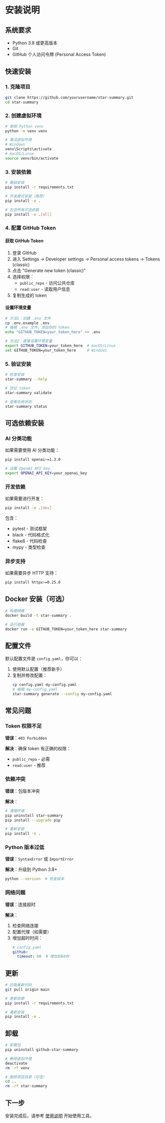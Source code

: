 # 安装说明

## 系统要求

- Python 3.8 或更高版本
- Git
- GitHub 个人访问令牌 (Personal Access Token)

## 快速安装

### 1. 克隆项目

```bash
git clone https://github.com/yourusername/star-summary.git
cd star-summary
```

### 2. 创建虚拟环境

```bash
# 使用 Python venv
python -m venv venv

# 激活虚拟环境
# Windows
venv\Scripts\activate
# macOS/Linux
source venv/bin/activate
```

### 3. 安装依赖

```bash
# 基础安装
pip install -r requirements.txt

# 开发模式安装（推荐）
pip install -e .

# 包含所有可选依赖
pip install -e .[all]
```

### 4. 配置 GitHub Token

#### 获取 GitHub Token

1. 登录 GitHub
2. 进入 Settings → Developer settings → Personal access tokens → Tokens (classic)
3. 点击 "Generate new token (classic)"
4. 选择权限：
   - `public_repo` - 访问公共仓库
   - `read:user` - 读取用户信息
5. 复制生成的 token

#### 设置环境变量

```bash
# 方法1：创建 .env 文件
cp .env.example .env
# 编辑 .env 文件，添加你的 token
echo "GITHUB_TOKEN=your_token_here" >> .env

# 方法2：直接设置环境变量
export GITHUB_TOKEN=your_token_here  # macOS/Linux
set GITHUB_TOKEN=your_token_here     # Windows
```

### 5. 验证安装

```bash
# 检查安装
star-summary --help

# 验证 token
star-summary validate

# 查看系统状态
star-summary status
```

## 可选依赖安装

### AI 分类功能

如果需要使用 AI 分类功能：

```bash
pip install openai>=1.3.0

# 设置 OpenAI API Key
export OPENAI_API_KEY=your_openai_key
```

### 开发依赖

如果需要进行开发：

```bash
pip install -e .[dev]
```

包含：
- pytest - 测试框架
- black - 代码格式化
- flake8 - 代码检查
- mypy - 类型检查

### 异步支持

如果需要异步 HTTP 支持：

```bash
pip install httpx>=0.25.0
```

## Docker 安装（可选）

```bash
# 构建镜像
docker build -t star-summary .

# 运行容器
docker run -e GITHUB_TOKEN=your_token_here star-summary
```

## 配置文件

默认配置文件是 `config.yaml`，你可以：

1. 使用默认配置（推荐新手）
2. 复制并修改配置：
   ```bash
   cp config.yaml my-config.yaml
   # 编辑 my-config.yaml
   star-summary generate --config my-config.yaml
   ```

## 常见问题

### Token 权限不足

**错误**：`403 Forbidden`

**解决**：确保 token 有正确的权限：
- `public_repo` - 必需
- `read:user` - 推荐

### 依赖冲突

**错误**：包版本冲突

**解决**：
```bash
# 清理环境
pip uninstall star-summary
pip install --upgrade pip

# 重新安装
pip install -e .
```

### Python 版本过低

**错误**：`SyntaxError` 或 `ImportError`

**解决**：升级到 Python 3.8+
```bash
python --version  # 检查版本
```

### 网络问题

**错误**：连接超时

**解决**：
1. 检查网络连接
2. 配置代理（如需要）
3. 增加超时时间：
   ```yaml
   # config.yaml
   github:
     timeout: 60  # 增加到60秒
   ```

## 更新

```bash
# 拉取最新代码
git pull origin main

# 更新依赖
pip install -r requirements.txt

# 重新安装
pip install -e .
```

## 卸载

```bash
# 卸载包
pip uninstall github-star-summary

# 删除虚拟环境
deactivate
rm -rf venv

# 删除项目目录（可选）
cd ..
rm -rf star-summary
```

## 下一步

安装完成后，请参考 [使用说明](USAGE.md) 开始使用工具。
